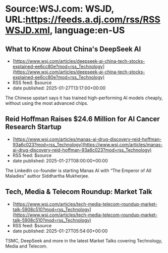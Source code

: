 # Source:WSJ.com: WSJD, URL:https://feeds.a.dj.com/rss/RSSWSJD.xml, language:en-US

## What to Know About China's DeepSeek AI
 - [https://www.wsj.com/articles/deepseek-ai-china-tech-stocks-explained-ee6cc80e?mod=rss_Technology](https://www.wsj.com/articles/deepseek-ai-china-tech-stocks-explained-ee6cc80e?mod=rss_Technology)
 - RSS feed: $source
 - date published: 2025-01-27T13:17:00+00:00

The Chinese upstart says it has trained high-performing AI models cheaply, without using the most advanced chips.

## Reid Hoffman Raises $24.6 Million for AI Cancer Research Startup
 - [https://www.wsj.com/articles/manas-ai-drug-discovery-reid-hoffman-93a6c023?mod=rss_Technology](https://www.wsj.com/articles/manas-ai-drug-discovery-reid-hoffman-93a6c023?mod=rss_Technology)
 - RSS feed: $source
 - date published: 2025-01-27T08:00:00+00:00

The LinkedIn co-founder is starting Manas AI with “The Emperor of All Maladies” author Siddhartha Mukherjee.

## Tech, Media & Telecom Roundup: Market Talk
 - [https://www.wsj.com/articles/tech-media-telecom-roundup-market-talk-5908c510?mod=rss_Technology](https://www.wsj.com/articles/tech-media-telecom-roundup-market-talk-5908c510?mod=rss_Technology)
 - RSS feed: $source
 - date published: 2025-01-27T05:54:00+00:00

TSMC, DeepSeek and more in the latest Market Talks covering Technology, Media and Telecom.

